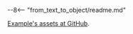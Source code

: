 --8<-- "from_text_to_object/readme.md"

[Example's assets at GitHub](https://github.com/jndiogo/sibila/tree/main/examples/from_text_to_object).
